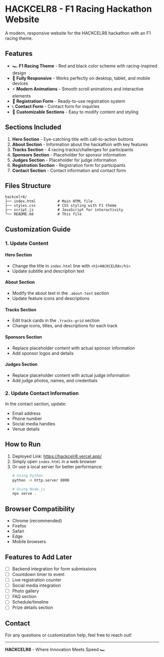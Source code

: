 # HACKCELR8 - F1 Racing Hackathon Website

A modern, responsive website for the HACKCELR8 hackathon with an F1 racing theme.

## Features

- 🏎️ **F1 Racing Theme** - Red and black color scheme with racing-inspired design
- 📱 **Fully Responsive** - Works perfectly on desktop, tablet, and mobile devices
- ⚡ **Modern Animations** - Smooth scroll animations and interactive elements
- 📝 **Registration Form** - Ready-to-use registration system
- 📞 **Contact Form** - Contact form for inquiries
- 🎨 **Customizable Sections** - Easy to modify content and styling

## Sections Included

1. **Hero Section** - Eye-catching title with call-to-action buttons
2. **About Section** - Information about the hackathon with key features
3. **Tracks Section** - 4 racing tracks/challenges for participants
4. **Sponsors Section** - Placeholder for sponsor information
5. **Judges Section** - Placeholder for judge information
6. **Registration Section** - Registration form for participants
7. **Contact Section** - Contact information and contact form

## Files Structure

```
hackcelr8/
├── index.html          # Main HTML file
├── styles.css          # CSS styling with F1 theme
├── script.js           # JavaScript for interactivity
└── README.md           # This file
```

## Customization Guide

### 1. Update Content

#### Hero Section
- Change the title in `index.html` line with `<h1>HACKCELR8</h1>`
- Update subtitle and description text

#### About Section
- Modify the about text in the `.about-text` section
- Update feature icons and descriptions

#### Tracks Section
- Edit track cards in the `.tracks-grid` section
- Change icons, titles, and descriptions for each track

#### Sponsors Section
- Replace placeholder content with actual sponsor information
- Add sponsor logos and details

#### Judges Section
- Replace placeholder content with actual judge information
- Add judge photos, names, and credentials

### 2. Update Contact Information

In the contact section, update:
- Email address
- Phone number
- Social media handles
- Venue details


## How to Run
1. Deployed Link: https://hackcelr8.vercel.app/
2. Simply open `index.html` in a web browser
3. Or use a local server for better performance:
   ```bash
   # Using Python
   python -m http.server 8000
   
   # Using Node.js
   npx serve .
   ```

## Browser Compatibility

- Chrome (recommended)
- Firefox
- Safari
- Edge
- Mobile browsers

## Features to Add Later

- [ ] Backend integration for form submissions
- [ ] Countdown timer to event
- [ ] Live registration counter
- [ ] Social media integration
- [ ] Photo gallery
- [ ] FAQ section
- [ ] Schedule/timeline
- [ ] Prize details section

## Contact

For any questions or customization help, feel free to reach out!

---

**HACKCELR8** - Where Innovation Meets Speed 🏎️
